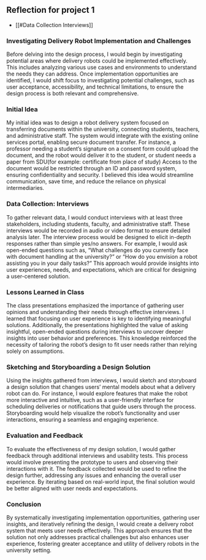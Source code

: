## Reflection for project 1

* [[#Data Collection Interviews]]
### Investigating Delivery Robot Implementation and Challenges


Before delving into the design process, I would begin by investigating potential areas where delivery robots could be implemented effectively. This includes analyzing various use cases and environments to understand the needs they can address. Once implementation opportunities are identified, I would shift focus to investigating potential challenges, such as user acceptance, accessibility, and technical limitations, to ensure the design process is both relevant and comprehensive.

### Initial Idea

My initial idea was to design a robot delivery system focused on transferring documents within the university, connecting students, teachers, and administrative staff. The system would integrate with the existing online services portal, enabling secure document transfer. For instance, a professor needing a student’s signature on a consent form could upload the document, and the robot would deliver it to the student, or student needs a paper from SDU(for example: certificate from place of study) Access to the document would be restricted through an ID and password system, ensuring confidentiality and security. I believed this idea would streamline communication, save time, and reduce the reliance on physical intermediaries.

### Data Collection: Interviews

To gather relevant data, I would conduct interviews with at least three stakeholders, including students, faculty, and administrative staff. These interviews would be recorded in audio or video format to ensure detailed analysis later. The interview process would be designed to elicit in-depth responses rather than simple yes/no answers. For example, I would ask open-ended questions such as, “What challenges do you currently face with document handling at the university?” or “How do you envision a robot assisting you in your daily tasks?” This approach would provide insights into user experiences, needs, and expectations, which are critical for designing a user-centered solution.

### Lessons Learned in Class

The class presentations emphasized the importance of gathering user opinions and understanding their needs through effective interviews. I learned that focusing on user experience is key to identifying meaningful solutions. Additionally, the presentations highlighted the value of asking insightful, open-ended questions during interviews to uncover deeper insights into user behavior and preferences. This knowledge reinforced the necessity of tailoring the robot’s design to fit user needs rather than relying solely on assumptions.

### Sketching and Storyboarding a Design Solution

Using the insights gathered from interviews, I would sketch and storyboard a design solution that changes users’ mental models about what a delivery robot can do. For instance, I would explore features that make the robot more interactive and intuitive, such as a user-friendly interface for scheduling deliveries or notifications that guide users through the process. Storyboarding would help visualize the robot’s functionality and user interactions, ensuring a seamless and engaging experience.

### Evaluation and Feedback

To evaluate the effectiveness of my design solution, I would gather feedback through additional interviews and usability tests. This process would involve presenting the prototype to users and observing their interactions with it. The feedback collected would be used to refine the design further, addressing any issues and enhancing the overall user experience. By iterating based on real-world input, the final solution would be better aligned with user needs and expectations.

### Conclusion

By systematically investigating implementation opportunities, gathering user insights, and iteratively refining the design, I would create a delivery robot system that meets user needs effectively. This approach ensures that the solution not only addresses practical challenges but also enhances user experience, fostering greater acceptance and utility of delivery robots in the university setting.